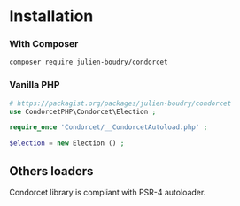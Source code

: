 # Installation

<!-- tabs:start -->
### **With Composer**
```bash
composer require julien-boudry/condorcet
```

### **Vanilla PHP**
```php
# https://packagist.org/packages/julien-boudry/condorcet
use CondorcetPHP\Condorcet\Election ;

require_once 'Condorcet/__CondorcetAutoload.php' ;

$election = new Election () ;
```

## **Others loaders**

Condorcet library is compliant with PSR-4 autoloader.

<!-- tabs:end -->